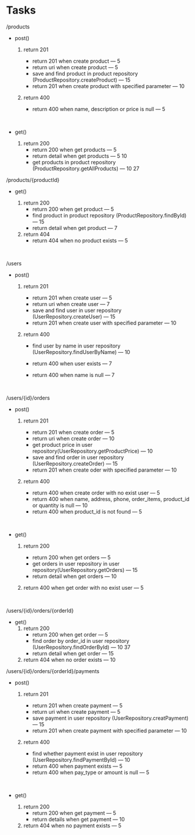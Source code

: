 # Tasks

/products

- post()

  1. return 201

     - return 201 when create product — 5
     - return uri when create product — 5
     - save and find product in product repository (ProductRepository.createProduct) — 15
     - return 201 when create product with specified parameter — 10

  2. return 400

     - return 400 when name, description or price is null — 5

     ​

- get()

  1. return 200
     - return 200 when get products — 5
     - return detail when get products — 5 10
     - get products in product repository (ProductRepository.getAllProducts) — 10 27

/products/{productId}

- get()

  1. return 200
     - return 200 when get product — 5
     - find product in product repository (ProductRepository.findById) — 15
     - return detail when get product — 7
  2. return 404
     - return 404 when no product exists — 5

  ​

/users

- post()

  1. return 201

     - return 201 when create user — 5
     - return uri when create user — 7
     - save and find user in user repository (UserRepository.createUser) — 15
     - return 201 when create user with specified parameter — 10

  2. return 400

     - find user by name in user repository (UserRepository.findUserByName) — 10

     - return 400 when user exists — 7

     - return 400 when name is null — 7

       ​

/users/{id}/orders

- post()

  1. return 201

     - return 201 when create order — 5
     - return uri when create order — 10
     - get product price in user repository(UserRepository.getProductPrice) — 10
     - save and find order in user repository (UserRepository.createOrder) — 15
     - return 201 when create oder with specified parameter — 10

  2. return 400

     - return 400 when create order with no exist user — 5 
     - return 400 when name, address, phone, order_items, product_id or quantity is null — 10 
     - return 400 when product_id is not found — 5 

     ​

- get()

  1. return 200

     - return 200 when get orders — 5
     - get orders in user repository in user repository(UserRepository.getOrders) — 15
     - return detail when get orders — 10

  2. return 400 when get order with no exist user — 5

     ​

/users/{id}/orders/{orderId}

- get()
  1. return 200
     - return 200 when get order — 5
     - find order by order_id in user repository (UserRepository.findOrderById) — 10 37
     - return detail when get order — 15
  2. return 404 when no order exists — 10

/users/{id}/orders/{orderId}/payments

- post()

  1. return 201

     - return 201 when create payment — 5
     - return uri when create payment — 5
     - save payment in user repository (UserRepository.creatPayment) — 15
     - return 201 when create payment with specified parameter — 10

  2. return 400

     - find whether payment exist in user repository (UserRepository.findPaymentById)  — 10
     - return 400 when payment exists — 5
     - return 400 when pay_type or amount is null — 5

     ​

- get()

  1. return 200
     - return 200 when get payment — 5
     - return details when get payment — 10
  2. return 404 when no payment exists — 5